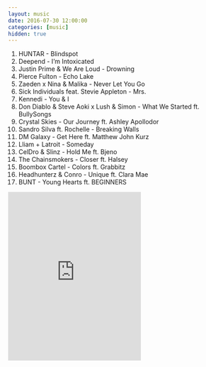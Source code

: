 ```yaml
---
layout: music
date: 2016-07-30 12:00:00
categories: [music]
hidden: true
---
```


1. HUNTAR - Blindspot
2. Deepend - I’m Intoxicated
3. Justin Prime & We Are Loud - Drowning
4. Pierce Fulton - Echo Lake
5. Zaeden x Nina & Malika - Never Let You Go
6. Sick Individuals feat. Stevie Appleton - Mrs.
7. Kennedi - You & I
8. Don Diablo & Steve Aoki x Lush & Simon - What We Started ft. BullySongs
9. Crystal Skies - Our Journey ft. Ashley Apollodor
10. Sandro Silva ft. Rochelle - Breaking Walls
11. DM Galaxy - Get Here ft. Matthew John Kurz
12. Lliam + Latroit - Someday
13. CelDro & Slinz - Hold Me ft. Bjeno
14. The Chainsmokers - Closer ft. Halsey
15. Boombox Cartel - Colors ft. Grabbitz
16. Headhunterz & Conro - Unique ft. Clara Mae
17. BUNT - Young Hearts ft. BEGINNERS

<div class="center">
  <iframe src="https://embed.spotify.com/?uri=spotify%3Aalbum%3A6Xhb46t8f3z8FkuXQAj4UV&theme=white" width="300" height="380" frameborder="0" allowtransparency="true"></iframe>
</div>